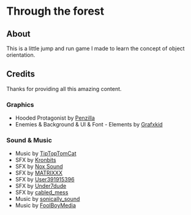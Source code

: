 <h1>Through the forest</h1>

<h2>About</h2>
<p>This is a little jump and run game I made to learn the concept of object orientation.</p>

<h2>Credits</h2>

  <p>Thanks for providing all this amazing content.</p>

  <h3>Graphics</h3>
  <ul>
    <li>Hooded Protagonist by <a href="https://penzilla.itch.io/hooded-protagonist">Penzilla</a></li>
    <li>Enemies & Background & UI & Font - Elements by <a href="https://grafxkid.itch.io/">Grafxkid</a></li>
  </ul>
  
  <h3>Sound & Music</h3>

   <ul>
    <li>Music by <a href="https://tiptoptomcat.itch.io/8-bit-gameboy-songs-vol-2-gb-studio">TipTopTomCat</a></li>
    <li>SFX by <a href="https://kronbits.itch.io/freesfx">Kronbits</a></li>
    <li>SFX by <a href="https://nox-sound-design.itch.io/essentials-series-sfx-nox-sound">Nox Sound</a></li>
    <li>SFX by <a href="https://freesound.org/people/MATRIXXX_/sounds/515736/">MATRIXXX</a></li>
    <li>SFX by <a href="https://freesound.org/people/User391915396/sounds/570336/">User391915396</a></li>
    <li>SFX by <a href="https://freesound.org/people/Under7dude/sounds/163441/">Under7dude</a></li>
    <li>SFX by <a href="https://freesound.org/people/cabled_mess/sounds/350980/">cabled_mess</a></li>
    <li>Music by <a href="https://freesound.org/people/sonically_sound/sounds/624882/">sonically_sound</a></li>
    <li>Music by <a href="https://freesound.org/people/FoolBoyMedia/sounds/530064/">FoolBoyMedia</a></li>
  </ul>
